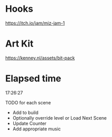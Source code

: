 # Hooks
 https://itch.io/jam/miz-jam-1

# Art Kit
 https://kenney.nl/assets/bit-pack

# Elapsed time
 17:26:27

TODO for each scene
 - Add to build
 - Optionally override level or Load Next Scene
 - Update Counter
 - Add appropriate music